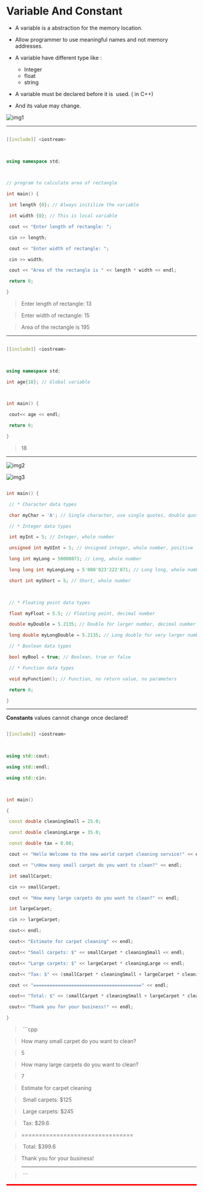 # Variable And Constant

  

  

- A variable is a abstraction for the memory location.
- Allow programmer to use meaningful names and not memory addresses.

- A variable have different type like :
	- Integer
	- float
	- string

- A variable must be declared before it is  used. ( in C++)
- And its value may change.

  

![img1](Img/img1.png)

  

---

  

```cpp

[[include]] <iostream>

  

using namespace std;

  

// program to calculate area of rectangle

int main() {

 int length {0}; // Always initilize the variable

 int width {0}; // This is local variable

 cout << "Enter length of rectangle: ";

 cin >> length;

 cout << "Enter width of rectangle: ";

 cin >> width;

 cout << "Area of the rectangle is " << length * width << endl;

 return 0;

}

```

  

> Enter length of rectangle: 13

>

> Enter width of rectangle: 15

>

> Area of the rectangle is 195

  

---

  

```cpp

[[include]] <iostream>

  

using namespace std;

int age{18}; // Global variable

  

int main() {

 cout<< age << endl;

 return 0;

}

```

  

> 18

  

---

![img2](Img/img2.png)

![img3](Img/img3.png)

  

```cpp

int main() {

 // * Character data types

 char myChar = 'A'; // Single character, use single quotes, double quotes are for strings

 // * Integer data types

 int myInt = 5; // Integer, whole number

 unsigned int myUInt = 5; // Unsigned integer, whole number, positive

 long int myLong = 50000871; // Long, whole number

 long long int myLongLong = 5'000'023'222'871; // Long long, whole number

 short int myShort = 5; // Short, whole number

  

 // * Floating point data types

 float myFloat = 5.5; // Floating point, decimal number

 double myDouble = 5.2135; // Double for larger number, decimal number

 long double myLongDouble = 5.2135; // Long double for very larger number, decimal number

 // * Boolean data types

 bool myBool = true; // Boolean, true or false

 // * Function data types

 void myFunction(); // Function, no return value, no parameters

 return 0;

}

```

  

---

  

**Constants** values cannot change once declared!

  

```cpp

[[include]] <iostream>

  

using std::cout;

using std::endl;

using std::cin;

  

int main()

{

 const double cleaningSmall = 25.0;

 const double cleaningLarge = 35.0;

 const double tax = 0.08;

 cout << "Hello Welcome to the new world carpet cleaning service!" << endl;

 cout << "\nHow many small carpet do you want to clean?" << endl;

 int smallCarpet;

 cin >> smallCarpet;

 cout << "How many large carpets do you want to clean?" << endl;

 int largeCarpet;

 cin >> largeCarpet;

 cout<< endl;

 cout<< "Estimate for carpet cleaning" << endl;

 cout<< "Small carpets: $" << smallCarpet * cleaningSmall << endl;

 cout<< "Large carpets: $" << largeCarpet * cleaningLarge << endl;

 cout<< "Tax: $" << (smallCarpet * cleaningSmall + largeCarpet * cleaningLarge) * tax << endl;

 cout << "========================================" << endl;

 cout<< "Total: $" << (smallCarpet * cleaningSmall + largeCarpet * cleaningLarge) * (1 + tax) << endl;

 cout<< "Thank you for your business!" << endl;

}

```

  

>  ```cpp

>

>How many small carpet do you want to clean?

> 5

> How many large carpets do you want to clean?

> 7

>

>Estimate for carpet cleaning

>  Small carpets: $125

>  Large carpets: $245

>  Tax: $29.6

> ================================

>  Total: $399.6

> Thank you for your business!

> ---

>  ```

  

<hr style="border:2px solid red ;height:0px; background-color:red"> </hr>

